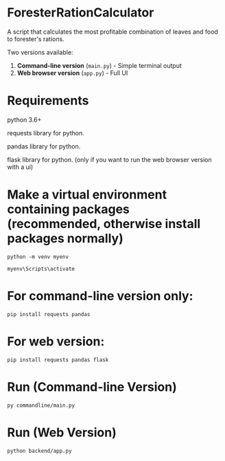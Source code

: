 # ForesterRationCalculator
A script that calculates the most profitable combination of leaves and food to forester's rations.

Two versions available:  
1. **Command-line version** (`main.py`) - Simple terminal output  
2. **Web browser version** (`app.py`) - Full UI

# Requirements
python 3.6+

requests library for python.

pandas library for python.

flask library for python. (only if you want to run the web browser version with a ui)

# Make a virtual environment containing packages (recommended, otherwise install packages normally)
```
python -m venv myenv

myenv\Scripts\activate
```
# For command-line version only:
```
pip install requests pandas
```
# For web version:
```
pip install requests pandas flask 
```


# Run (Command-line Version)
```
py commandline/main.py
```

# Run (Web Version)
```
python backend/app.py
```
